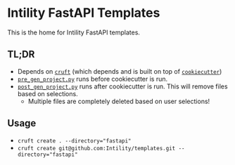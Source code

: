 # Intility FastAPI Templates

This is the home for Intility FastAPI templates.

## TL;DR
* Depends on [`cruft`](https://github.com/cruft/cruft) (which depends and is built on top of 
  [`cookiecutter`](https://github.com/cookiecutter/cookiecutter))
* [`pre_gen_project.py`](hooks/pre_gen_project.py) runs before cookiecutter is run.
* [`post_gen_project.py`](hooks/post_gen_project.py) runs after cookiecutter is run. This will remove files
based on selections.
  * Multiple files are completely deleted based on user selections!


## Usage
* `cruft create . --directory="fastapi"`
* `cruft create git@github.com:Intility/templates.git --directory="fastapi"`
